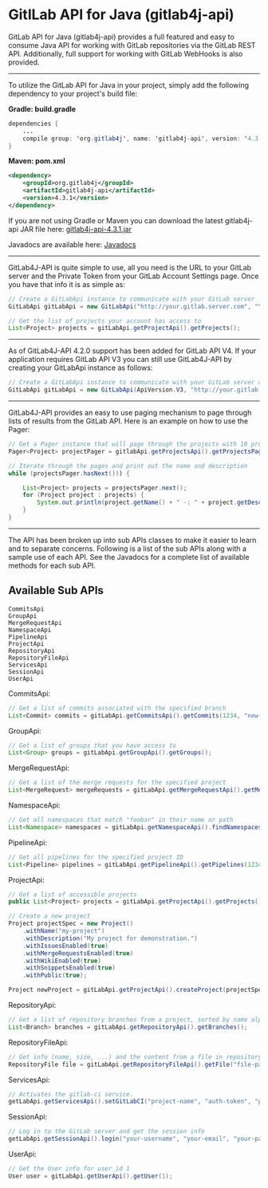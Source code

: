 GitlLab API for Java (gitlab4j-api)
===================================

GitLab API for Java (gitlab4j-api) provides a full featured and easy to consume Java API for working with GitLab repositories via the GitLab REST API.  Additionally, full support for working with GitLab WebHooks is also provided.

---

To utilize the GitLab API for Java in your project, simply add the following dependency to your project's build file:

**Gradle: build.gradle**
```java
dependencies {
    ...
    compile group: 'org.gitlab4j', name: 'gitlab4j-api', version: '4.3.1'
}
```

**Maven: pom.xml**
```xml
<dependency>
    <groupId>org.gitlab4j</groupId>
    <artifactId>gitlab4j-api</artifactId>
    <version>4.3.1</version>
</dependency>
```

If you are not using Gradle or Maven you can download the latest gitlab4j-api JAR file here: [gitlab4j-api-4.3.1.jar](https://oss.sonatype.org/service/local/repositories/releases/content/org/gitlab4j/gitlab4j-api/4.3.1/gitlab4j-api-4.3.1.jar "Download JAR")

Javadocs are available here: <a href="http://www.messners.com/gitlab4j-api/javadocs/index.html?org/gitlab4j/api/package-summary.html" target="_top">Javadocs</a>

---

GitLab4J-API is quite simple to use, all you need is the URL to your GitLab server and the Private Token from your GitLab Account Settings page.  Once you have that info it is as simple as:
```java
// Create a GitLabApi instance to communicate with your GitLab server
GitLabApi gitLabApi = new GitLabApi("http://your.gitlab.server.com", "YOUR_PRIVATE_TOKEN");

// Get the list of projects your account has access to
List<Project> projects = gitLabApi.getProjectApi().getProjects();
```

---

As of GitLab4J-API 4.2.0 support has been added for GitLab API V4. If your application requires GitLab API V3 you can still use GitLab4J-API by creating your GitLabApi instance as follows:
```java
// Create a GitLabApi instance to communicate with your GitLab server using GitLab API V3
GitLabApi gitLabApi = new GitLabApi(ApiVersion.V3, "http://your.gitlab.server.com", "YOUR_PRIVATE_TOKEN");
```

---

GitLab4J-API provides an easy to use paging mechanism to page through lists of results from the GitLab API.  Here is an example on how to use the Pager:
```java
// Get a Pager instance that will page through the projects with 10 projects per page
Pager<Project> projectPager = gitlabApi.getProjectsApi().getProjectsPager(10);

// Iterate through the pages and print out the name and description
while (projectsPager.hasNext())) {

    List<Project> projects = projectsPager.next();
    for (Project project : projects) {
        System.out.println(project.getName() + " -: " + project.getDescription());
    }
}
```

---

The API has been broken up into sub APIs classes to make it easier to learn and to separate concerns.  Following is a list of the sub APIs along with a sample use of each API.  See the Javadocs for a complete list of available methods for each sub API.

Available Sub APIs
------------------
```
CommitsApi
GroupApi
MergeRequestApi
NamespaceApi
PipelineApi
ProjectApi
RepositoryApi
RepositoryFileApi
ServicesApi
SessionApi
UserApi
```

CommitsApi:
```java
// Get a list of commits associated with the specified branch
List<Commit> commits = gitLabApi.getCommitsApi().getCommits(1234, "new-feature");
```

GroupApi:
```java
// Get a list of groups that you have access to
List<Group> groups = gitLabApi.getGroupApi().getGroups();
```

MergeRequestApi:
```java
// Get a list of the merge requests for the specified project
List<MergeRequest> mergeRequests = gitLabApi.getMergeRequestApi().getMergeRequests(1234);
```
 
NamespaceApi:
```java
// Get all namespaces that match "foobar" in their name or path
List<Namespace> namespaces = gitLabApi.getNamespaceApi().findNamespaces("foobar");
```

PipelineApi:
```java
// Get all pipelines for the specified project ID
List<Pipeline> pipelines = gitLabApi.getPipelineApi().getPipelines(1234);
```

ProjectApi:
```java
// Get a list of accessible projects 
public List<Project> projects = gitLabApi.getProjectApi().getProjects();
```
```java
// Create a new project
Project projectSpec = new Project()
    .withName("my-project")
    .withDescription("My project for demonstration.")
    .withIssuesEnabled(true)
    .withMergeRequestsEnabled(true)
    .withWikiEnabled(true)
    .withSnippetsEnabled(true)
    .withPublic(true);

Project newProject = gitLabApi.getProjectApi().createProject(projectSpec);
```

RepositoryApi:
```java
// Get a list of repository branches from a project, sorted by name alphabetically
List<Branch> branches = gitLabApi.getRepositoryApi().getBranches();
```

RepositoryFileApi:
```java
// Get info (name, size, ...) and the content from a file in repository
RepositoryFile file = gitLabApi.getRepositoryFileApi().getFile("file-path", 1234, "ref");   
```

ServicesApi:
```java
// Activates the gitlab-ci service.
getLabApi.getServicesApi().setGitLabCI("project-name", "auth-token", "project-ci-url");
```

SessionApi:
```java
// Log in to the GitLab server and get the session info
getLabApi.getSessionApi().login("your-username", "your-email", "your-password");
```

UserApi:
```java
// Get the User info for user_id 1
User user = gitLabApi.getUserApi().getUser(1);
```
